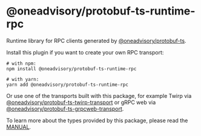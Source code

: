 @oneadvisory/protobuf-ts-runtime-rpc
========================

Runtime library for RPC clients generated by [@oneadvisory/protobuf-ts](https://github.com/oneadvisory/protobuf-ts/).

Install this plugin if you want to create your own RPC transport: 
            
```shell script
# with npm:
npm install @oneadvisory/protobuf-ts-runtime-rpc

# with yarn:
yarn add @oneadvisory/protobuf-ts-runtime-rpc
```             

Or use one of the transports built with this package, for example Twirp via 
[@oneadvisory/protobuf-ts-twirp-transport](https://www.npmjs.com/package/@oneadvisory/protobuf-ts-twirp-transport) 
or gRPC web via [@oneadvisory/protobuf-ts-grpcweb-transport](https://www.npmjs.com/package/@oneadvisory/protobuf-ts-grpcweb-transport).
                                                             
To learn more about the types provided by this package, please read the 
[MANUAL](https://github.com/oneadvisory/protobuf-ts/blob/master/MANUAL.md#rpc-support).  
